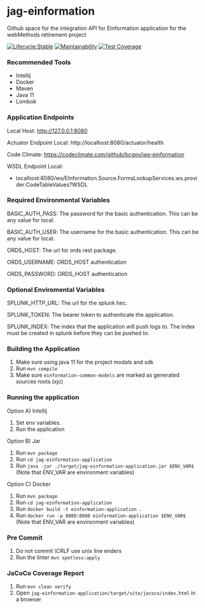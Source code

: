 # jag-einformation
Github space for the integration API for EInformation application for the webMethods retirement project

[![Lifecycle:Stable](https://img.shields.io/badge/Lifecycle-Stable-97ca00)](https://github.com/bcgov/jag-einformation)
[![Maintainability](https://api.codeclimate.com/v1/badges/a492f352f279a2d1621e/maintainability)](https://codeclimate.com/github/bcgov/jag-einformation/maintainability)
[![Test Coverage](https://api.codeclimate.com/v1/badges/a492f352f279a2d1621e/test_coverage)](https://codeclimate.com/github/bcgov/jag-einformation/test_coverage)

### Recommended Tools
* Intellij
* Docker
* Maven
* Java 11
* Lombok

### Application Endpoints

Local Host: http://127.0.0.1:8080

Actuator Endpoint Local: http://localhost:8080/actuator/health

Code Climate: https://codeclimate.com/github/bcgov/jag-einformation

WSDL Endpoint Local:
* localhost:8080/ws/EInformation.Source.FormsLookupServices.ws.provider:CodeTableValues?WSDL

### Required Environmental Variables

BASIC_AUTH_PASS: The password for the basic authentication. This can be any value for local.

BASIC_AUTH_USER: The username for the basic authentication. This can be any value for local.

ORDS_HOST: The url for ords rest package.

ORDS_USERNAME: ORDS_HOST authentication

ORDS_PASSWORD: ORDS_HOST authentication

### Optional Enviromental Variables
SPLUNK_HTTP_URL: The url for the splunk hec.

SPLUNK_TOKEN: The bearer token to authenticate the application.

SPLUNK_INDEX: The index that the application will push logs to. The index must be created in splunk
before they can be pushed to.

### Building the Application
1) Make sure using java 11 for the project modals and sdk
2) Run ```mvn compile```
3) Make sure ```einformation-common-models``` are marked as generated sources roots (xjc)

### Running the application
Option A) Intellij
1) Set env variables.
2) Run the application

Option B) Jar
1) Run ```mvn package```
2) Run ```cd jag-einformation-application```
3) Run ```java -jar ./target/jag-einformation-application.jar $ENV_VAR$```  (Note that ENV_VAR are environment variables)

Option C) Docker
1) Run ```mvn package```
2) Run ```cd jag-einformation-application```
3) Run ```docker build -t einformation-application .```
4) Run ```docker run -p 8080:8080 einformation-application $ENV_VAR$```  (Note that ENV_VAR are environment variables)

### Pre Commit
1) Do not commit \CRLF use unix line enders
2) Run the linter ```mvn spotless:apply```

### JaCoCo Coverage Report
1) Run ```mvn clean verify```
2) Open ```jag-einformation-application/target/site/jacoco/index.html``` in a browser
